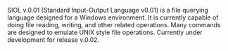 SIOL v.0.01 (Standard Input-Output Language v0.01) is a file querying language designed for a Windows environment. It is currently capable of doing file reading, writing, and other related operations. Many commands are designed to emulate UNIX style file operations. Currently under development for release v.0.02.

